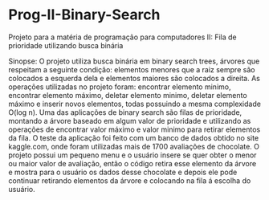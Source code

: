 # Prog-II-Binary-Search
Projeto para a matéria de programação para computadores II: Fila de prioridade utilizando busca binária

Sinopse:
O projeto utiliza busca binária em binary search trees, árvores que respeitam a seguinte condição: elementos menores que a raiz sempre são colocados a esquerda dela e elementos maiores são colocados a direita. As operações utilizadas no projeto foram: encontrar elemento minimo, encontrar elemento máximo, deletar elemento minimo, deletar elemento máximo e inserir novos elementos, todas possuindo a mesma complexidade O(log n). 
Uma das aplicações de binary search são filas de prioridade, montando a árvore baseado em algum valor de prioridade e utilizando as operações de encontrar valor máximo e valor minimo para retirar elementos da fila. O teste da aplicação foi feito com um banco de dados obtido no site kaggle.com, onde foram utilizadas mais de 1700 avaliações de chocolate. 
O projeto possui um pequeno menu e o usuário insere se quer obter o menor ou maior valor de avaliação, então o código retira esse elemento da árvore e mostra para o usuário os dados desse chocolate e depois ele pode continuar retirando elementos da árvore e colocando na fila á escolha do usuário.


